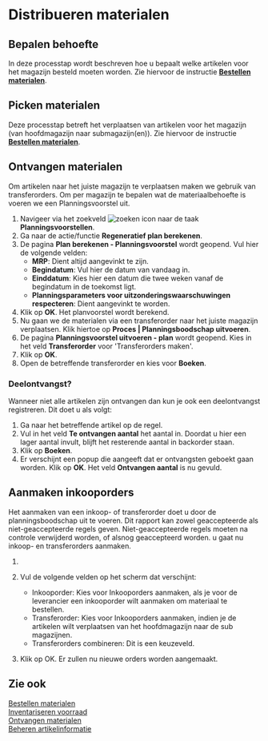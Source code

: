 # Distribueren materialen

## Bepalen behoefte

In deze processtap wordt beschreven hoe u bepaalt welke artikelen voor het magazijn besteld moeten worden. Zie hiervoor de instructie **[Bestellen materialen](../bestellen-materialen/)**.

## Picken materialen

Deze processtap betreft het verplaatsen van artikelen voor het magazijn (van hoofdmagazijn naar submagazijn(en)). Zie hiervoor de instructie **[Bestellen materialen](../bestellen-materialen/)**.

## Ontvangen materialen

Om artikelen naar het juiste magazijn te verplaatsen maken we gebruik van transferorders. Om per magazijn te bepalen wat de materiaalbehoefte is voeren we een Planningsvoorstel uit. 

1. Navigeer via het zoekveld ![zoeken icon](/assets/images/zoeken.png "zoeken icon") naar de taak **Planningsvoorstellen**.  
2. Ga naar de actie/functie **Regeneratief plan berekenen**.  
3. De pagina **Plan berekenen - Planningsvoorstel** wordt geopend. Vul hier de volgende velden:
    - **MRP**: Dient altijd aangevinkt te zijn.  
    - **Begindatum**: Vul hier de datum van vandaag in.  
    - **Einddatum**: Kies hier een datum die twee weken vanaf de begindatum in de toekomst ligt.  
    - **Planningsparameters voor uitzonderingswaarschuwingen respecteren**: Dient aangevinkt te worden.
4. Klik op **OK**. Het planvoorstel wordt berekend. 
5. Nu gaan we de materialen via een transferorder naar het juiste magazijn verplaatsen. Klik hiertoe op **Proces | Planningsboodschap uitvoeren**.
6. De pagina **Planningsvoorstel uitvoeren - plan** wordt geopend. Kies in het veld **Transferorder** voor 'Transferorders maken'.
7. Klik op **OK**.
8. Open de betreffende transferorder en kies voor **Boeken**. 

### Deelontvangst? 

Wanneer niet alle artikelen zijn ontvangen dan kun je ook een deelontvangst registreren. Dit doet u als volgt: 

1. Ga naar het betreffende artikel op de regel.
2. Vul in het veld **Te ontvangen aantal** het aantal in. Doordat u hier een lager aantal invult, blijft het resterende aantal in backorder staan. 
3. Klik op **Boeken**.
4. Er verschijnt een popup die aangeeft dat er ontvangsten geboekt gaan worden. Klik op **OK**. Het veld **Ontvangen aantal** is nu gevuld. 

## Aanmaken inkooporders 
 
Het aanmaken van een inkoop- of transferorder doet u door de planningsboodschap uit te voeren. Dit rapport kan zowel geaccepteerde als niet-geaccepteerde regels geven. Niet-geaccepteerde regels moeten na controle verwijderd worden, of alsnog geaccepteerd worden. u gaat nu inkoop- en transferorders aanmaken.  

1. 
2. Vul de volgende velden op het scherm dat verschijnt:  

    - Inkooporder: Kies voor Inkooporders aanmaken, als je voor de leverancier een inkooporder wilt 
      aanmaken om materiaal te bestellen.  
    - Transferorder: Kies voor Inkooporders aanmaken, indien je de artikelen wilt verplaatsen van het 
       hoofdmagazijn naar de sub magazijnen.  
    - Transferorders combineren: Dit is een keuzeveld.   

3. Klik op OK. Er zullen nu nieuwe orders worden aangemaakt.   

## Zie ook

[Bestellen materialen](../bestellen-materialen/)  
[Inventariseren voorraad](../inventariseren-voorraad/)  
[Ontvangen materialen](../ontvangen-materialen/)  
[Beheren artikelinformatie](../beheren-artikelinformatie/)  

